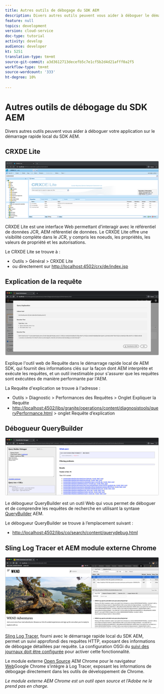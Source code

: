 ```yaml
---
title: Autres outils de débogage du SDK AEM
description: Divers autres outils peuvent vous aider à déboguer le démarrage rapide local du SDK AEM.
feature: null
topics: development
version: cloud-service
doc-type: tutorial
activity: develop
audience: developer
kt: 5251
translation-type: tm+mt
source-git-commit: a3d3612713decefb5c7e1cf5b2d4d21afff0a2f5
workflow-type: tm+mt
source-wordcount: '333'
ht-degree: 10%

---
```



# Autres outils de débogage du SDK AEM

Divers autres outils peuvent vous aider à déboguer votre application sur le démarrage rapide local du SDK AEM.

## CRXDE Lite

![CRXDE Lite](./assets/other-tools/crxde-lite.png)

CRXDE Lite est une interface Web permettant d’interagir avec le référentiel de données JCR, AEM référentiel de données. Le CRXDE Lite offre une visibilité complète dans le JCR, y compris les noeuds, les propriétés, les valeurs de propriété et les autorisations.

Le CRXDE Lite se trouve à :

+ Outils > Général > CRXDE Lite
+ ou directement sur [http://localhost:4502/crx/de/index.jsp](http://localhost:4502/crx/de/index.jsp)

## Explication de la requête

![Expliquer la requête](./assets/other-tools/explain-query.png)

Explique l&#39;outil web de Requête dans le démarrage rapide local de AEM SDK, qui fournit des informations clés sur la façon dont AEM interprète et exécute les requêtes, et un outil inestimable pour s&#39;assurer que les requêtes sont exécutées de manière performante par l&#39;AEM.

La Requête d&#39;explication se trouve à l&#39;adresse :

+ Outils > Diagnostic > Performances des Requêtes > Onglet Expliquer la Requête
+ [http://localhost:4502/libs/granite/operations/content/diagnosistools/queryPerformance.html](http://localhost:4502/libs/granite/operations/content/diagnosistools/queryPerformance.html) > onglet Requête d’explication

## Débogueur QueryBuilder

![Débogueur QueryBuilder](./assets/other-tools/query-debugger.png)

Le débogueur QueryBuilder est un outil Web qui vous permet de déboguer et de comprendre les requêtes de recherche en utilisant la syntaxe [QueryBuilder](https://docs.adobe.com/content/help/en/experience-manager-65/developing/platform/query-builder/querybuilder-api.html) AEM.

Le débogueur QueryBuilder se trouve à l’emplacement suivant :

+ [http://localhost:4502/libs/cq/search/content/querydebug.html](http://localhost:4502/libs/cq/search/content/querydebug.html)

## Sling Log Tracer et AEM module externe Chrome

![Sling Log Tracer et AEM module externe Chrome](./assets/other-tools/log-tracer.png)

[Sling Log Tracer](https://sling.apache.org/documentation/bundles/log-tracers.html), fourni avec le démarrage rapide local du SDK AEM, permet un suivi approfondi des requêtes HTTP, exposant des informations de débogage détaillées par requête. La configuration OSGi du [suivi des journaux doit être configurée](https://sling.apache.org/documentation/bundles/log-tracers.html#configuration-1) pour activer cette fonctionnalité.

Le module externe [Open Source](https://chrome.google.com/webstore/detail/aem-chrome-plug-in/ejdcnikffjleeffpigekhccpepplaode?hl=en-US) AEM Chrome pour le navigateur [Web](https://www.google.com/chrome/)Google Chrome s’intègre à Log Tracer, exposant les informations de débogage directement dans les outils de développement de Chrome.

_Le module externe AEM Chrome est un outil open source et l’Adobe ne le prend pas en charge._

